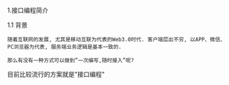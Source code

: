 1.接口编程简介

1.1 背景

	随着互联网的发展, 尤其是移动互联为代表的Web3.0时代. 客户端层出不穷, 以APP、微信、PC浏览器为代表, 服务端业务逻辑是基本一致的. 

	那么有没有一种方式可以做到”一次编写,随时接入”呢?

目前比较流行的方案就是"接口编程"
